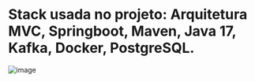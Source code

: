 # Stack usada no projeto: Arquitetura MVC, Springboot, Maven, Java 17, Kafka, Docker, PostgreSQL.
![image](https://github.com/gleideveloper/rest-api-cars/assets/5949025/002cc4f2-5738-45b3-85d6-8c8689e8372b)

